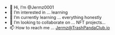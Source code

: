 - 👋 Hi, I’m @Jermz0001
- 👀 I’m interested in ... learning
- 🌱 I’m currently learning ... everything honestly
- 💞️ I’m looking to collaborate on ... NFT projects... 
- 📫 How to reach me ... Jermz@TrashPandaClub.io

<!---
Jermz0001/Jermz0001 is a ✨ special ✨ repository because its `README.md` (this file) appears on your GitHub profile.
You can click the Preview link to take a look at your changes.
--->
